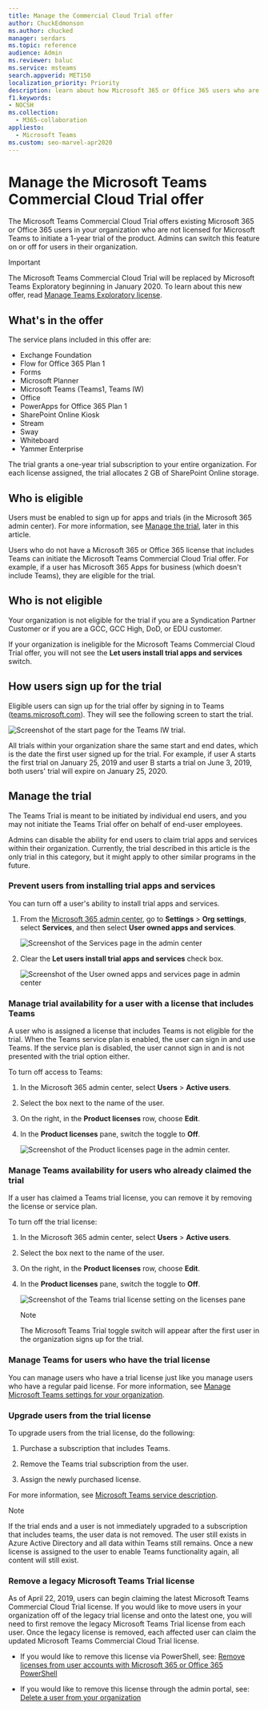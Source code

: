 ```yaml
---
title: Manage the Commercial Cloud Trial offer
author: ChuckEdmonson
ms.author: chucked
manager: serdars
ms.topic: reference
audience: Admin
ms.reviewer: baluc
ms.service: msteams
search.appverid: MET150
localization_priority: Priority
description: learn about how Microsoft 365 or Office 365 users who are not licensed for Microsoft Teams can initiate a 1-year trial of Teams.
f1.keywords:
- NOCSH
ms.collection: 
  - M365-collaboration
appliesto: 
  - Microsoft Teams
ms.custom: seo-marvel-apr2020
---
```


Manage the Microsoft Teams Commercial Cloud Trial offer
=======================================================

The Microsoft Teams Commercial Cloud Trial offers existing Microsoft 365 or Office 365 users in your organization who are not licensed for Microsoft Teams to initiate a 1-year trial of the product. Admins can switch this feature on or off for users in their organization.

> [!IMPORTANT]
> The Microsoft Teams Commercial Cloud Trial will be replaced by Microsoft Teams Exploratory beginning in January 2020. To learn about this new offer, read [Manage Teams Exploratory license](teams-exploratory.md).

## What's in the offer

The service plans included in this offer are:

- Exchange Foundation
- Flow for Office 365 Plan 1
- Forms
- Microsoft Planner
- Microsoft Teams (Teams1, Teams IW)
- Office 
- PowerApps for Office 365 Plan 1
- SharePoint Online Kiosk
- Stream
- Sway
- Whiteboard
- Yammer Enterprise 

The trial grants a one-year trial subscription to your entire organization. For each license assigned, the trial allocates 2 GB of SharePoint Online storage. 

## Who is eligible

Users must be enabled to sign up for apps and trials (in the Microsoft 365 admin center). For more information, see [Manage the trial](#manage-the-trial), later in this article. 

Users who do not have a Microsoft 365 or Office 365 license that includes Teams can initiate the Microsoft Teams Commercial Cloud Trial offer. For example, if a user has Microsoft 365 Apps for business (which doesn't include Teams), they are eligible for the trial.

## Who is not eligible

Your organization is not eligible for the trial if you are a Syndication Partner Customer or if you are a GCC, GCC High, DoD, or EDU customer.

If your organization is ineligible for the Microsoft Teams Commercial Cloud Trial offer, you will not see the **Let users install trial apps and services** switch.

## How users sign up for the trial

Eligible users can sign up for the trial offer by signing in to Teams ([teams.microsoft.com](https://teams.microsoft.com)). They will see the following screen to start the trial. 

![Screenshot of the start page for the Teams IW trial.](media/iw-trial-start-screen.png)

All trials within your organization share the same start and end dates, which is the date the first user signed up for the trial. For example, if user A starts the first trial on January 25, 2019 and user B starts a trial on June 3, 2019, both users' trial will expire on January 25, 2020.

## <a name="manage-the-trial"></a>Manage the trial

The Teams Trial is meant to be initiated by individual end users, and you may not initiate the Teams Trial offer on behalf of end-user employees.

Admins can disable the ability for end users to claim trial apps and services within their organization. Currently, the trial described in this article is the only trial in this category, but it might apply to other similar programs in the future. 

### Prevent users from installing trial apps and services

You can turn off a user's ability to install trial apps and services.

1. From the [Microsoft 365 admin center](https://portal.office.com/adminportal/home), go to **Settings** > **Org settings**, select **Services**, and then select **User owned apps and services**.

    ![Screenshot of the Services page in the admin center](media/iw-trial-services.png)

2. Clear the **Let users install trial apps and services** check box.

    ![Screenshot of the User owned apps and services page in admin center](media/iw-trial-user-owned-apps-services.png)


### Manage trial availability for a user with a license that includes Teams

A user who is assigned a license that includes Teams is not eligible for the trial. When the Teams service plan is enabled, the user can sign in and use Teams. If the service plan is disabled, the user cannot sign in and is not presented with the trial option either.

To turn off access to Teams:

1. In the Microsoft 365 admin center, select **Users** > **Active users**.

2. Select the box next to the name of the user.

3. On the right, in the **Product licenses** row, choose **Edit**.

4. In the **Product licenses** pane, switch the toggle to **Off**.

    ![Screenshot of the Product licenses page in the admin center.](media/iw-trial-enable-3.png)

### Manage Teams availability for users who already claimed the trial

If a user has claimed a Teams trial license, you can remove it by removing the license or service plan.

To turn off the trial license:

1. In the Microsoft 365 admin center, select **Users** > **Active users**.

2. Select the box next to the name of the user.

3. On the right, in the **Product licenses** row, choose **Edit**.

4. In the **Product licenses** pane, switch the toggle to **Off**.

    ![Screenshot of the Teams trial license setting on the licenses pane](media/iW-trial-enable-4.png)
    
    >[!Note]
    >The Microsoft Teams Trial toggle switch will appear after the first user in the organization signs up for the trial.

### Manage Teams for users who have the trial license

You can manage users who have a trial license just like you manage users who have a regular paid license. For more information, see [Manage Microsoft Teams settings for your organization](enable-features-office-365.md).

### Upgrade users from the trial license

To upgrade users from the trial license, do the following:

1. Purchase a subscription that includes Teams.

2. Remove the Teams trial subscription from the user.

3. Assign the newly purchased license.

For more information, see [Microsoft Teams service description](https://docs.microsoft.com/office365/servicedescriptions/teams-service-description).

> [!NOTE]
> If the trial ends and a user is not immediately upgraded to a subscription that includes teams, the user data is not removed. The user still exists in Azure Active Directory and all data within Teams still remains. Once a new license is assigned to the user to enable Teams functionality again, all content will still exist. 

### Remove a legacy Microsoft Teams Trial license

As of April 22, 2019, users can begin claiming the latest Microsoft Teams Commercial Cloud Trial license. If you would like to move users in your organization off of the legacy trial license and onto the latest one, you will need to first remove the legacy Microsoft Teams Trial license from each user. Once the legacy license is removed, each affected user can claim the updated Microsoft Teams Commercial Cloud Trial license.

- If you would like to remove this license via PowerShell, see:
[Remove licenses from user accounts with Microsoft 365 or Office 365 PowerShell](https://docs.microsoft.com/office365/enterprise/powershell/remove-licenses-from-user-accounts-with-office-365-powershell)

- If you would like to remove this license through the admin portal, see:
[Delete a user from your organization](https://docs.microsoft.com/microsoft-365/admin/add-users/delete-a-user)
